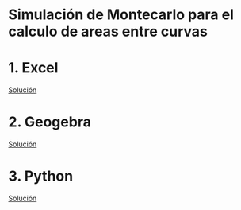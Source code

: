# Simulación de Montecarlo para el calculo de areas entre curvas

# 1. Excel 
[Solución](https://github.com/OsvaldoRodriguez/SIMULACION-DE-MONTECARLO-CALCULO-DE-AREAS-ENTRE-CURVAS-INF391-/blob/main/Proyecto%20Final%20391%20Calculo%20de%20varias%20Areas.xlsm)

# 2. Geogebra
[Solución](https://github.com/OsvaldoRodriguez/SIMULACION-DE-MONTECARLO-CALCULO-DE-AREAS-ENTRE-CURVAS-INF391-/blob/main/Geogebra.js)

# 3. Python
[Solución](https://github.com/OsvaldoRodriguez/SIMULACION-DE-MONTECARLO-CALCULO-DE-AREAS-ENTRE-CURVAS-INF391-/blob/main/Calculo%20de%20areas.py)
